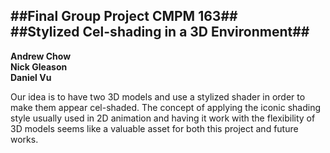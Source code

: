 ##Final Group Project CMPM 163##\
##Stylized Cel-shading in a 3D Environment##
---
**Andrew Chow**\
**Nick Gleason**\
**Daniel Vu**

Our idea is to have two 3D models and use a stylized shader in order to make them appear cel-shaded. The concept of applying the iconic shading style usually used in 2D animation and having it work with the flexibility of 3D models seems like a valuable asset for both this project and future works.
